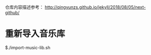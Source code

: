 仓库内容描述参考：
http://qingyunzs.github.io/jekyll/2018/08/05/next-github/

# 重新导入音乐库
$./import-music-lib.sh 
